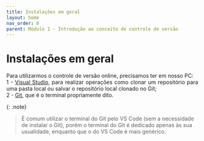 ```yaml
---
title: Instalações em geral
layout: home
nav_order: 6
parent: Módulo 1 - Introdução ao conceito de controle de versão
---
```


<h1>Instalações em geral</h1>

<p align = "justify">
Para utilizarmos o controle de versão online, precisamos ter em nosso PC:
<br>1 - <a href = "https://visualstudio.microsoft.com/pt-br/downloads/">Visual Studio</a>, para realizar operações como clonar um repositório para uma pasta local ou salvar o repositório local clonado no Git;
<br>2 - <a href = "https://git-scm.com/downloads">Git</a>, que é o terminal propriamente dito.
</p>

{: .note}
>É comum utilizar o terminal do Git pelo VS Code (sem a necessidade de instalar o Git), porém o terminal do Git é dedicado apenas às sua usualidade, enquanto que o do VS Code é mais genérico.
